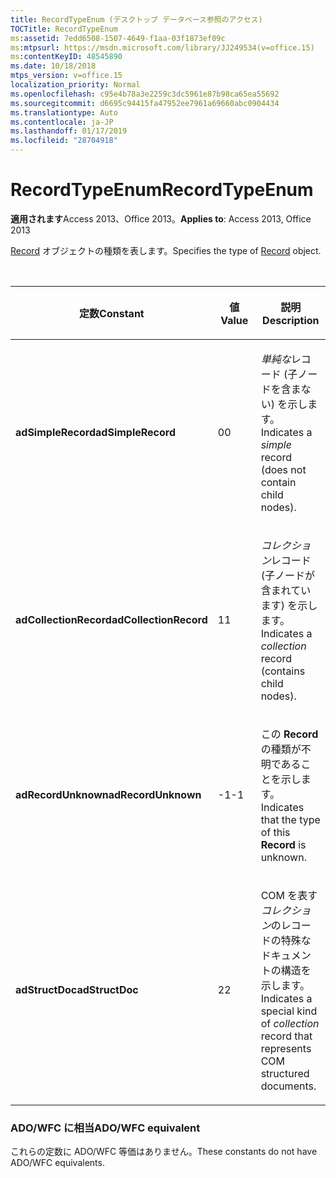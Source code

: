 ```yaml
---
title: RecordTypeEnum (デスクトップ データベース参照のアクセス)
TOCTitle: RecordTypeEnum
ms:assetid: 7edd6508-1507-4649-f1aa-03f1873ef09c
ms:mtpsurl: https://msdn.microsoft.com/library/JJ249534(v=office.15)
ms:contentKeyID: 48545890
ms.date: 10/18/2018
mtps_version: v=office.15
localization_priority: Normal
ms.openlocfilehash: c95e4b78a3e2259c3dc5961e87b98ca65ea55692
ms.sourcegitcommit: d6695c94415fa47952ee7961a69660abc0904434
ms.translationtype: Auto
ms.contentlocale: ja-JP
ms.lasthandoff: 01/17/2019
ms.locfileid: "28704918"
---
```

# <a name="recordtypeenum"></a><span data-ttu-id="f41b5-102">RecordTypeEnum</span><span class="sxs-lookup"><span data-stu-id="f41b5-102">RecordTypeEnum</span></span>

<span data-ttu-id="f41b5-103">**適用されます**Access 2013、Office 2013。</span><span class="sxs-lookup"><span data-stu-id="f41b5-103">**Applies to**: Access 2013, Office 2013</span></span>

<span data-ttu-id="f41b5-104">[Record](record-object-ado.md) オブジェクトの種類を表します。</span><span class="sxs-lookup"><span data-stu-id="f41b5-104">Specifies the type of [Record](record-object-ado.md) object.</span></span>

<br/>

<table>
<colgroup>
<col style="width: 33%" />
<col style="width: 33%" />
<col style="width: 33%" />
</colgroup>
<thead>
<tr class="header">
<th><p><span data-ttu-id="f41b5-105">定数</span><span class="sxs-lookup"><span data-stu-id="f41b5-105">Constant</span></span></p></th>
<th><p><span data-ttu-id="f41b5-106">値</span><span class="sxs-lookup"><span data-stu-id="f41b5-106">Value</span></span></p></th>
<th><p><span data-ttu-id="f41b5-107">説明</span><span class="sxs-lookup"><span data-stu-id="f41b5-107">Description</span></span></p></th>
</tr>
</thead>
<tbody>
<tr class="odd">
<td><p><span data-ttu-id="f41b5-108"><strong>adSimpleRecord</strong></span><span class="sxs-lookup"><span data-stu-id="f41b5-108"><strong>adSimpleRecord</strong></span></span></p></td>
<td><p><span data-ttu-id="f41b5-109">0</span><span class="sxs-lookup"><span data-stu-id="f41b5-109">0</span></span></p></td>
<td><p><span data-ttu-id="f41b5-110"><em>単純な</em>レコード (子ノードを含まない) を示します。</span><span class="sxs-lookup"><span data-stu-id="f41b5-110">Indicates a <em>simple</em> record (does not contain child nodes).</span></span></p></td>
</tr>
<tr class="even">
<td><p><span data-ttu-id="f41b5-111"><strong>adCollectionRecord</strong></span><span class="sxs-lookup"><span data-stu-id="f41b5-111"><strong>adCollectionRecord</strong></span></span></p></td>
<td><p><span data-ttu-id="f41b5-112">1</span><span class="sxs-lookup"><span data-stu-id="f41b5-112">1</span></span></p></td>
<td><p><span data-ttu-id="f41b5-113"><em>コレクション</em>レコード (子ノードが含まれています) を示します。</span><span class="sxs-lookup"><span data-stu-id="f41b5-113">Indicates a <em>collection</em> record (contains child nodes).</span></span></p></td>
</tr>
<tr class="odd">
<td><p><span data-ttu-id="f41b5-114"><strong>adRecordUnknown</strong></span><span class="sxs-lookup"><span data-stu-id="f41b5-114"><strong>adRecordUnknown</strong></span></span></p></td>
<td><p><span data-ttu-id="f41b5-115">-1</span><span class="sxs-lookup"><span data-stu-id="f41b5-115">-1</span></span></p></td>
<td><p><span data-ttu-id="f41b5-116">この <strong>Record</strong> の種類が不明であることを示します。</span><span class="sxs-lookup"><span data-stu-id="f41b5-116">Indicates that the type of this <strong>Record</strong> is unknown.</span></span></p></td>
</tr>
<tr class="even">
<td><p><span data-ttu-id="f41b5-117"><strong>adStructDoc</strong></span><span class="sxs-lookup"><span data-stu-id="f41b5-117"><strong>adStructDoc</strong></span></span></p></td>
<td><p><span data-ttu-id="f41b5-118">2</span><span class="sxs-lookup"><span data-stu-id="f41b5-118">2</span></span></p></td>
<td><p><span data-ttu-id="f41b5-119">COM を表す<em>コレクション</em>のレコードの特殊なドキュメントの構造を示します。</span><span class="sxs-lookup"><span data-stu-id="f41b5-119">Indicates a special kind of <em>collection</em> record that represents COM structured documents.</span></span></p></td>
</tr>
</tbody>
</table>


### <a name="adowfc-equivalent"></a><span data-ttu-id="f41b5-120">ADO/WFC に相当</span><span class="sxs-lookup"><span data-stu-id="f41b5-120">ADO/WFC equivalent</span></span>

<span data-ttu-id="f41b5-121">これらの定数に ADO/WFC 等価はありません。</span><span class="sxs-lookup"><span data-stu-id="f41b5-121">These constants do not have ADO/WFC equivalents.</span></span>


